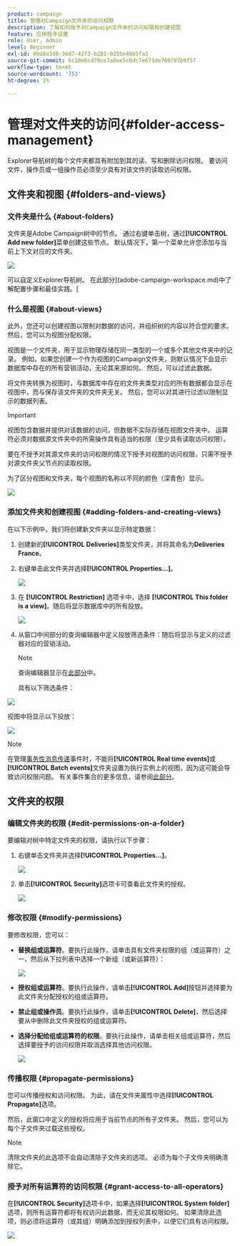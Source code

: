 ```yaml
---
product: campaign
title: 管理对Campaign文件夹的访问权限
description: 了解如何授予对Campaign文件夹的访问权限和创建视图
feature: 应用程序设置
role: User, Admin
level: Beginner
exl-id: 0ba8a3d0-36d7-42f3-b281-0255e49b5fa3
source-git-commit: 6c28e6cd78ce7a8ee5c0dc7e671de780787b9f57
workflow-type: tm+mt
source-wordcount: '753'
ht-degree: 1%

---
```


# 管理对文件夹的访问{#folder-access-management}

Explorer导航树的每个文件夹都具有附加到其的读、写和删除访问权限。 要访问文件，操作员或一组操作员必须至少具有对该文件的读取访问权限。

## 文件夹和视图 {#folders-and-views}

### 文件夹是什么 {#about-folders}

文件夹是Adobe Campaign树中的节点。 通过右键单击树，通过&#x200B;**[!UICONTROL Add new folder]**&#x200B;菜单创建这些节点。 默认情况下，第一个菜单允许您添加与当前上下文对应的文件夹。

![](assets/s_ncs_user_add_folder_in_tree.png)

可以自定义Explorer导航树。 在此部分](adobe-campaign-workspace.md)中了解配置步骤和最佳实践。[

### 什么是视图 {#about-views}

此外，您还可以创建视图以限制对数据的访问，并组织树的内容以符合您的要求。 然后，您可以为视图分配权限。

视图是一个文件夹，用于显示物理存储在同一类型的一个或多个其他文件夹中的记录。 例如，如果您创建一个作为视图的Campaign文件夹，则默认情况下会显示数据库中存在的所有营销活动，无论其来源如何。 然后，可以过滤此数据。

将文件夹转换为视图时，与数据库中存在的文件夹类型对应的所有数据都会显示在视图中，而与保存该文件夹的文件夹无关。 然后，您可以对其进行过滤以限制显示的数据列表。

>[!IMPORTANT]
>
>视图包含数据并提供对该数据的访问，但数据不实际存储在视图文件夹中。 运算符必须对数据源文件夹中的所需操作具有适当的权限（至少具有读取访问权限）。
>
>要在不授予对其源文件夹的访问权限的情况下授予对视图的访问权限，只需不授予对源文件夹父节点的读取权限。

为了区分视图和文件夹，每个视图的名称以不同的颜色（深青色）显示。

![](assets/s_ncs_user_view_name_color.png)

### 添加文件夹和创建视图 {#adding-folders-and-creating-views}

在以下示例中，我们将创建新文件夹以显示特定数据：

1. 创建新的&#x200B;**[!UICONTROL Deliveries]**&#x200B;类型文件夹，并将其命名为&#x200B;**Deliveries France**。
1. 右键单击此文件夹并选择&#x200B;**[!UICONTROL Properties...]**。

   ![](assets/s_ncs_user_add_folder_exple.png)

1. 在 **[!UICONTROL Restriction]** 选项卡中，选择 **[!UICONTROL This folder is a view]**。随后将显示数据库中的所有投放。

   ![](assets/s_ncs_user_add_folder_exple01.png)

1. 从窗口中间部分的查询编辑器中定义投放筛选条件：随后将显示与定义的过滤器对应的营销活动。

   >[!NOTE]
   >
   >查询编辑器显示在[此部分](../../platform/using/about-queries-in-campaign.md)中。

   具有以下筛选条件：

![](assets/s_ncs_user_add_folder_exple00.png)

视图中将显示以下投放：

![](assets/s_ncs_user_add_folder_exple02.png)

>[!NOTE]
>
>在管理[事务性消息传递](../../message-center/using/about-transactional-messaging.md)事件时，不能将&#x200B;**[!UICONTROL Real time events]**&#x200B;或&#x200B;**[!UICONTROL Batch events]**&#x200B;文件夹设置为执行实例上的视图，因为这可能会导致访问权限问题。 有关事件集合的更多信息，请参阅[此部分](../../message-center/using/about-event-processing.md#event-collection)。

## 文件夹的权限

### 编辑文件夹的权限 {#edit-permissions-on-a-folder}

要编辑对树中特定文件夹的权限，请执行以下步骤：

1. 右键单击文件夹并选择&#x200B;**[!UICONTROL Properties...]**。

   ![](assets/s_ncs_user_folder_properties.png)

1. 单击&#x200B;**[!UICONTROL Security]**&#x200B;选项卡可查看此文件夹的授权。

   ![](assets/s_ncs_user_folder_properties_security.png)

### 修改权限 {#modify-permissions}

要修改权限，您可以：

* **替换组或运算符**。要执行此操作，请单击具有文件夹权限的组（或运算符）之一，然后从下拉列表中选择一个新组（或新运算符）：

   ![](assets/s_ncs_user_folder_properties_security02.png)

* **授权组或运算符**。要执行此操作，请单击&#x200B;**[!UICONTROL Add]**&#x200B;按钮并选择要为此文件夹分配授权的组或运算符。
* **禁止组或操作员**。要执行此操作，请单击&#x200B;**[!UICONTROL Delete]**，然后选择要从中删除此文件夹授权的组或运算符。
* **选择分配给组或运算符的权限**。要执行此操作，请单击相关组或运算符，然后选择要授予的访问权限并取消选择其他访问权限。

   ![](assets/s_ncs_user_folder_properties_security03.png)

### 传播权限 {#propagate-permissions}

您可以传播授权和访问权限。 为此，请在文件夹属性中选择&#x200B;**[!UICONTROL Propagate]**&#x200B;选项。

然后，此窗口中定义的授权将应用于当前节点的所有子文件夹。 然后，您可以为每个子文件夹过载这些授权。

>[!NOTE]
>
>清除文件夹的此选项不会自动清除子文件夹的选项。 必须为每个子文件夹明确清除它。

### 授予对所有运算符的访问权限 {#grant-access-to-all-operators}

在&#x200B;**[!UICONTROL Security]**&#x200B;选项卡中，如果选择&#x200B;**[!UICONTROL System folder]**&#x200B;选项，则所有运算符都将有权访问此数据，而无论其权限如何。 如果清除此选项，则必须将运算符（或其组）明确添加到授权列表中，以便它们具有访问权限。

![](assets/s_ncs_user_folder_properties_security03b.png)
